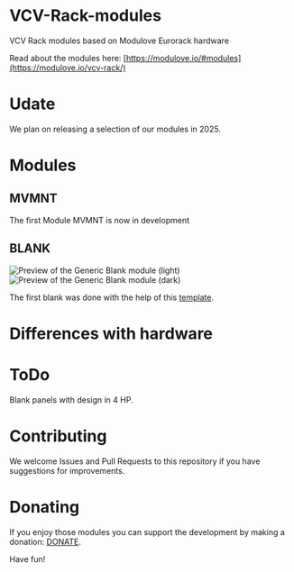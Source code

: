# VCV-Rack-modules
VCV Rack modules based on Modulove Eurorack hardware

Read about the modules here: [https://modulove.io/#modules](https://modulove.io/vcv-rack/)

# Udate

We plan on releasing a selection of our modules in 2025.

# Modules
## MVMNT
The first Module MVMNT is now in development

## BLANK
![Preview of the Generic Blank module (light)](doc/Blank.png) ![Preview of the Generic Blank module (dark)](doc/Blank-dark.png)

The first blank was done with the help of this [template](https://github.com/Paul-Dempsey/GenericBlank).

# Differences with hardware


# ToDo
Blank panels with design in 4 HP.


# Contributing
We welcome Issues and Pull Requests to this repository if you have suggestions for improvements.


# Donating
If you enjoy those modules you can support the development by making a donation: [DONATE](https://paypal.me/modulove).

Have fun!
